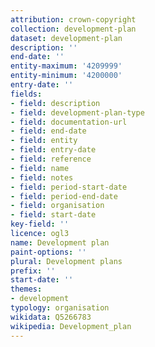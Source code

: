 ```yaml
---
attribution: crown-copyright
collection: development-plan
dataset: development-plan
description: ''
end-date: ''
entity-maximum: '4209999'
entity-minimum: '4200000'
entry-date: ''
fields:
- field: description
- field: development-plan-type
- field: documentation-url
- field: end-date
- field: entity
- field: entry-date
- field: reference
- field: name
- field: notes
- field: period-start-date
- field: period-end-date
- field: organisation
- field: start-date
key-field: ''
licence: ogl3
name: Development plan
paint-options: ''
plural: Development plans
prefix: ''
start-date: ''
themes:
- development
typology: organisation
wikidata: Q5266783
wikipedia: Development_plan
---
```

